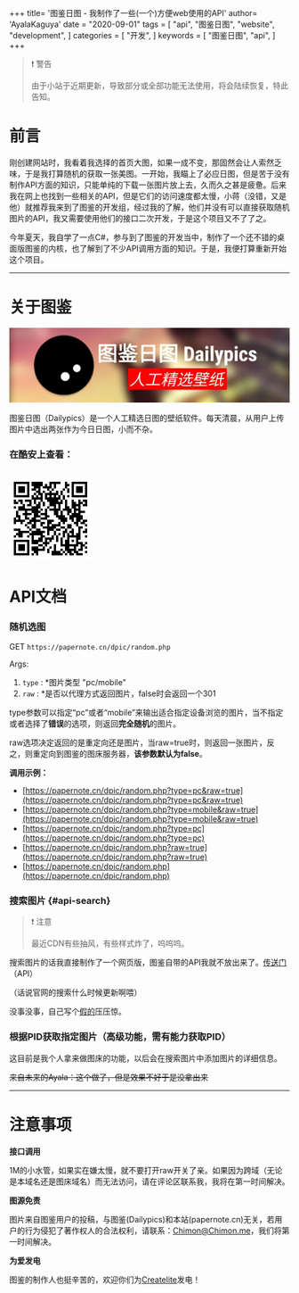 +++
title= '图鉴日图 - 我制作了一些(一个)方便web使用的API'
author= 'AyalaKaguya'
date = "2020-09-01"
tags = [
    "api",
    "图鉴日图",
    "website",
    "development",
]
categories = [
    "开发",
]
keywords = [
    "图鉴日图",
    "api",
]
+++
> ❗ 警告
>
> 由于小站于近期更新，导致部分或全部功能无法使用，将会陆续恢复，特此告知。

# 前言

刚创建网站时，我看着我选择的首页大图，如果一成不变，那固然会让人索然乏味，于是我打算随机的获取一张美图。一开始，我瞄上了必应日图，但是苦于没有制作API方面的知识，只能单纯的下载一张图片放上去，久而久之甚是疲惫。后来我在网上也找到一些相关的API，但是它们的访问速度都太慢，小蒋（没错，又是他）就推荐我来到了图鉴的开发组，经过我的了解，他们并没有可以直接获取随机图片的API，我又需要使用他们的接口二次开发，于是这个项目又不了了之。

今年夏天，我自学了一点C#，参与到了图鉴的开发当中，制作了一个还不错的桌面版图鉴的内核，也了解到了不少API调用方面的知识。于是，我便打算重新开始这个项目。

-----

# 关于图鉴

![小图欸](/images/dailypics/tujian-1.jpg "图鉴横幅")

图鉴日图（Dailypics）是一个人工精选日图的壁纸软件。每天清晨，从用户上传图片中选出两张作为今日日图，小而不杂。

### 在酷安上查看：
![在酷安上查看](/images/dailypics/tujian-2.png "在酷安上查看，二维码")
-----

# API文档

### 随机选图

GET `https://papernote.cn/dpic/random.php`

Args:
1. `type` : *图片类型 "pc/mobile"
2. `raw` : *是否以代理方式返回图片，false时会返回一个301

type参数可以指定“pc”或者“mobile”来输出适合指定设备浏览的图片，当不指定或者选择了**错误**的选项，则返回**完全随机**的图片。

raw选项决定返回的是重定向还是图片，当raw=true时，则返回一张图片，反之，则重定向到图鉴的图床服务器，**该参数默认为false**。

**调用示例：**

  * [https://papernote.cn/dpic/random.php?type=pc&raw=true](https://papernote.cn/dpic/random.php?type=pc&raw=true)
  * [https://papernote.cn/dpic/random.php?type=mobile&raw=true](https://papernote.cn/dpic/random.php?type=mobile&raw=true)
  * [https://papernote.cn/dpic/random.php?type=pc](https://papernote.cn/dpic/random.php?type=pc)
  * [https://papernote.cn/dpic/random.php?raw=true](https://papernote.cn/dpic/random.php?raw=true)
  * [https://papernote.cn/dpic/random.php](https://papernote.cn/dpic/random.php)

### 搜索图片 {#api-search}

> ❗ 注意
>  
> 最近CDN有些抽风，有些样式炸了，呜呜呜。

搜索图片的话我直接制作了一个网页版，图鉴自带的API我就不放出来了。[传送门][2]（API）

（话说官网的搜索什么时候更新啊喂）

没事没事，自己写个[假的][3]压压惊。

### 根据PID获取指定图片（高级功能，需有能力获取PID）

这目前是我个人拿来做图床的功能，以后会在搜索图片中添加图片的详细信息。

~~来自未来的Ayala：这个做了，但是效果不好于是没拿出来~~

-----

# 注意事项

**接口调用**

1M的小水管，如果实在嫌太慢，就不要打开raw开关了亲。如果因为跨域（无论是本域名还是图床域名）而无法访问，请在评论区联系我，我将在第一时间解决。

**图源免责**

图片来自图鉴用户的投稿，与图鉴(Dailypics)和本站(papernote.cn)无关，若用户的行为侵犯了著作权人的合法权利，请联系：Chimon@Chimon.me，我们将第一时间解决。

**为爱发电**

图鉴的制作人也挺辛苦的，欢迎你们为[Createlite](https://afdian.net/@Createlite)发电！

 [1]: https://www.dailypics.cn/
 [2]: https://papernote.cn/dpic/s/
 [3]: https://papernote.cn/dpic/